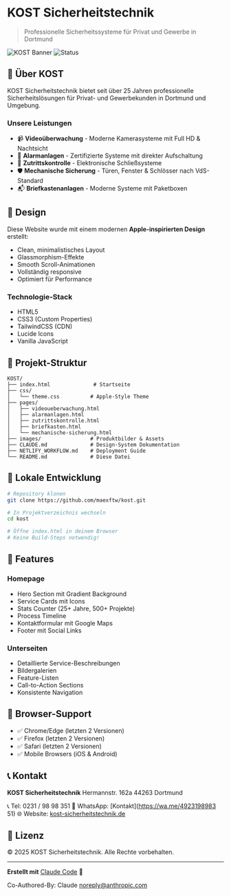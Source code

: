 # KOST Sicherheitstechnik

> Professionelle Sicherheitssysteme für Privat und Gewerbe in Dortmund

![KOST Banner](https://img.shields.io/badge/Est.-1995-FA0016?style=for-the-badge)
![Status](https://img.shields.io/badge/Status-Active-success?style=for-the-badge)

## 🔐 Über KOST

KOST Sicherheitstechnik bietet seit über 25 Jahren professionelle Sicherheitslösungen für Privat- und Gewerbekunden in Dortmund und Umgebung.

### Unsere Leistungen

- 📹 **Videoüberwachung** - Moderne Kamerasysteme mit Full HD & Nachtsicht
- 🔔 **Alarmanlagen** - Zertifizierte Systeme mit direkter Aufschaltung
- 🔑 **Zutrittskontrolle** - Elektronische Schließsysteme
- 🛡️ **Mechanische Sicherung** - Türen, Fenster & Schlösser nach VdS-Standard
- 📬 **Briefkastenanlagen** - Moderne Systeme mit Paketboxen

## 🎨 Design

Diese Website wurde mit einem modernen **Apple-inspirierten Design** erstellt:

- Clean, minimalistisches Layout
- Glassmorphism-Effekte
- Smooth Scroll-Animationen
- Vollständig responsive
- Optimiert für Performance

### Technologie-Stack

- HTML5
- CSS3 (Custom Properties)
- TailwindCSS (CDN)
- Lucide Icons
- Vanilla JavaScript

## 📂 Projekt-Struktur

```
KOST/
├── index.html              # Startseite
├── css/
│   └── theme.css          # Apple-Style Theme
├── pages/
│   ├── videoueberwachung.html
│   ├── alarmanlagen.html
│   ├── zutrittskontrolle.html
│   ├── briefkasten.html
│   └── mechanische-sicherung.html
├── images/                # Produktbilder & Assets
├── CLAUDE.md              # Design-System Dokumentation
├── NETLIFY_WORKFLOW.md    # Deployment Guide
└── README.md              # Diese Datei
```

## 🚀 Lokale Entwicklung

```bash
# Repository klonen
git clone https://github.com/maexftw/kost.git

# In Projektverzeichnis wechseln
cd kost

# Öffne index.html in deinem Browser
# Keine Build-Steps notwendig!
```

## 📱 Features

### Homepage
- Hero Section mit Gradient Background
- Service Cards mit Icons
- Stats Counter (25+ Jahre, 500+ Projekte)
- Process Timeline
- Kontaktformular mit Google Maps
- Footer mit Social Links

### Unterseiten
- Detaillierte Service-Beschreibungen
- Bildergalerien
- Feature-Listen
- Call-to-Action Sections
- Konsistente Navigation

## 🎯 Browser-Support

- ✅ Chrome/Edge (letzten 2 Versionen)
- ✅ Firefox (letzten 2 Versionen)
- ✅ Safari (letzten 2 Versionen)
- ✅ Mobile Browsers (iOS & Android)

## 📞 Kontakt

**KOST Sicherheitstechnik**
Hermannstr. 162a
44263 Dortmund

📞 Tel: 0231 / 98 98 351
📱 WhatsApp: [Kontakt](https://wa.me/4923198983 51)
🌐 Website: [kost-sicherheitstechnik.de](https://kost-sicherheitstechnik.de)

## 📄 Lizenz

© 2025 KOST Sicherheitstechnik. Alle Rechte vorbehalten.

---

**Erstellt mit** [Claude Code](https://claude.com/claude-code) 🤖

Co-Authored-By: Claude <noreply@anthropic.com>
